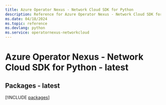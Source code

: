 ```yaml
---
title: Azure Operator Nexus - Network Cloud SDK for Python
description: Reference for Azure Operator Nexus - Network Cloud SDK for Python
ms.date: 04/18/2024
ms.topic: reference
ms.devlang: python
ms.service: operatornexus-networkcloud
---
```

# Azure Operator Nexus - Network Cloud SDK for Python - latest
## Packages - latest
[!INCLUDE [packages](operator-nexus---network-cloud-index.md)]